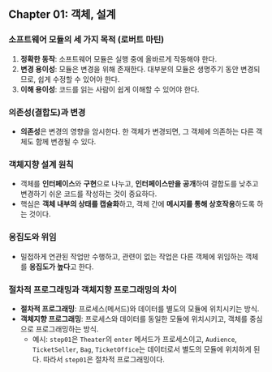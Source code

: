 ## Chapter 01: 객체, 설계

### 소프트웨어 모듈의 세 가지 목적 (로버트 마틴)
1. **정확한 동작**: 소프트웨어 모듈은 실행 중에 올바르게 작동해야 한다.
2. **변경 용이성**: 모듈은 변경을 위해 존재한다. 대부분의 모듈은 생명주기 동안 변경되므로, 쉽게 수정할 수 있어야 한다.
3. **이해 용이성**: 코드를 읽는 사람이 쉽게 이해할 수 있어야 한다.

### 의존성(결합도)과 변경
- **의존성**은 변경의 영향을 암시한다. 한 객체가 변경되면, 그 객체에 의존하는 다른 객체도 함께 변경될 수 있다.

### 객체지향 설계 원칙
- 객체를 **인터페이스**와 **구현**으로 나누고, **인터페이스만을 공개**하여 결합도를 낮추고 변경하기 쉬운 코드를 작성하는 것이 중요하다.
- 핵심은 **객체 내부의 상태를 캡슐화**하고, 객체 간에 **메시지를 통해 상호작용**하도록 하는 것이다.

### 응집도와 위임
- 밀접하게 연관된 작업만 수행하고, 관련이 없는 작업은 다른 객체에 위임하는 객체를 **응집도가 높다**고 한다.

### 절차적 프로그래밍과 객체지향 프로그래밍의 차이
- **절차적 프로그래밍**: 프로세스(메서드)와 데이터를 별도의 모듈에 위치시키는 방식.
- **객체지향 프로그래밍**: 프로세스와 데이터를 동일한 모듈에 위치시키고, 객체를 중심으로 프로그래밍하는 방식.
    - 예시: `step01`은 `Theater`의 `enter` 메서드가 프로세스이고, `Audience`, `TicketSeller`, `Bag`, `TicketOffice`는 데이터로서 별도의 모듈에 위치하게 된다. 따라서 `step01`은 절차적 프로그래밍이다.
